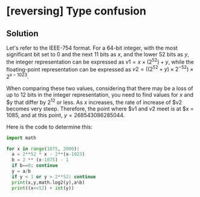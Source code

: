 # [reversing] Type confusion

## Solution

Let's refer to the IEEE-754 format. For a 64-bit integer, with the most significant bit set to 0 and the next 11 bits as $x$, and the lower 52 bits as $y$, the integer representation can be expressed as $v1 = x \times (2^{52}) + y$, while the floating-point representation can be expressed as $v2 = ((2^{52} + y) \times 2^{-52}) \times 2^{x - 1023}$.

When comparing these two values, considering that there may be a loss of up to 12 bits in the integer representation, you need to find values for $x$ and $y that differ by $2^{12}$ or less. As $x$ increases, the rate of increase of $v2 becomes very steep. Therefore, the point where $v1 and $v2$ meet is at $x = 1085, and at this point, $y = 268543086285044$.

Here is the code to determine this:

```py
import math

for x in range(1075, 2000):
  a = 2**52 * x - 2**(x-1023)
  b = 2 ** (x-1075) - 1
  if b==0: continue
  y = a/b
  if y < 1 or y > 2**52: continue
  print(x,y,math.log2(y),a%b)
  print((x<<52) + int(y))
```